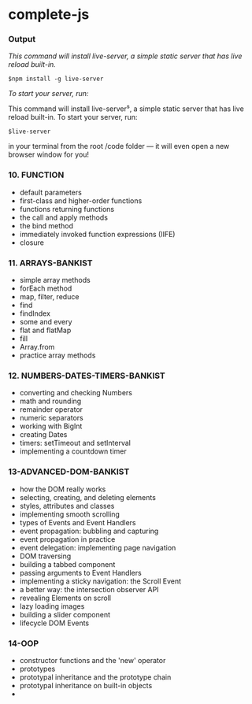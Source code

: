 # complete-js

### Output
       
   _This command will install live-server, a simple static server that has live reload built-in._
    
   `$npm install -g live-server`
   
   _To start your server, run:_

This command will install live-server⁵, a simple static server that has live reload built-in. To start your server, run:

   `$live-server`

in your terminal from the root /code folder — it will even open a new browser window for you!

### 10. FUNCTION

   - default parameters
   - first-class and higher-order functions
   - functions returning functions
   - the call and apply methods
   - the bind method
   - immediately invoked function expressions (IIFE)
   - closure

### 11. ARRAYS-BANKIST

   - simple array methods
   - forEach method
   - map, filter, reduce
   - find
   - findIndex
   - some and every
   - flat and flatMap
   - fill
   - Array.from
   - practice array methods

### 12. NUMBERS-DATES-TIMERS-BANKIST

   - converting and checking Numbers
   - math and rounding
   - remainder operator
   - numeric separators
   - working with BigInt
   - creating Dates
   - timers: setTimeout and setInterval
   - implementing a countdown timer

### 13-ADVANCED-DOM-BANKIST

   - how the DOM really works
   - selecting, creating, and deleting elements
   - styles, attributes and classes
   - implementing smooth scrolling
   - types of Events and Event Handlers
   - event propagation: bubbling and capturing
   - event propagation in practice
   - event delegation: implementing page navigation
   - DOM traversing
   - building a tabbed component
   - passing arguments to Event Handlers
   - implementing a sticky navigation: the Scroll Event
   - a better way: the intersection observer API
   - revealing Elements on scroll
   - lazy loading images
   - building a slider component
   - lifecycle DOM Events
### 14-OOP

   - constructor functions and the 'new' operator
   - prototypes
   - prototypal inheritance and the prototype chain
   - prototypal inheritance on built-in objects
   - 
